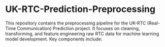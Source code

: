 # UK-RTC-Prediction-Preprocessing
This repository contains the preprocessing pipeline for the UK-RTC (Real-Time Communication) Prediction project. It focuses on cleaning, transforming, and feature engineering raw RTC data for machine learning model development. Key components include:
